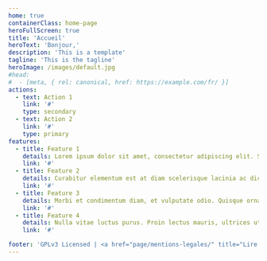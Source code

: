 ```yaml
---
home: true
containerClass: home-page
heroFullScreen: true
title: 'Accueil'
heroText: 'Bonjour,'
description: 'This is a template'
tagline: 'This is the tagline'
heroImage: /images/default.jpg
#head:
#  - [meta, { rel: canonical, href: https://example.com/fr/ }]
actions:
  - text: Action 1
    link: '#'
    type: secondary
  - text: Action 2
    link: '#'
    type: primary
features:
  - title: Feature 1
    details: Lorem ipsum dolor sit amet, consectetur adipiscing elit. Sed vehicula ultrices porttitor. Cras eget arcu vel tellus auctor imperdiet ut ac velit.
    link: '#'
  - title: Feature 2
    details: Curabitur elementum est at diam scelerisque lacinia ac dictum velit. Duis quis posuere est.
    link: '#'
  - title: Feature 3
    details: Morbi et condimentum diam, et vulputate odio. Quisque ornare metus pretium, vehicula velit at.
    link: '#'
  - title: Feature 4
    details: Nulla vitae luctus purus. Proin lectus mauris, ultrices ut posuere at, volutpat.
    link: '#'

footer: 'GPLv3 Licensed | <a href="page/mentions-legales/" title="Lire les mentions légales du site">Mentions légales</a>'
---
```


